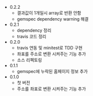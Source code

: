 * 0.2.2
    * 결과값이 1개일시 array로 반환 안함
    * gemspec dependency warning 해결
* 0.2.1
    * dependency 정리
    * travis 코드 정리
* 0.2.0
    * travis 연동 및 minitest로 TDD 구현
    * 좌표를 주소로 변환 시켜주는 기능 추가
    * 소스 리펙토링
* 0.1.1
    * gemspec에 누락된 홈페이지 정보 추가
* 0.1.0
    * 첫 버전
    * 주소를 좌표로 변환 시켜주는 기능 추가
